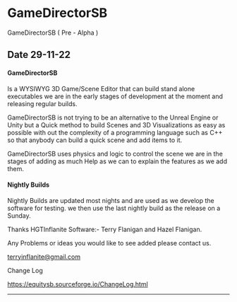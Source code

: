 # **GameDirectorSB**
GameDirectorSB ( Pre - Alpha )

## Date 29-11-22

#### GameDirectorSB

Is a WYSIWYG 3D Game/Scene Editor that can build stand alone executables we are in the early stages of development at the moment and releasing regular builds.

GameDirectorSB is not trying to be an alternative to the Unreal Engine or Unity but a Quick method to build Scenes and 3D Visualizations as easy as possible with out the complexity of a programming language such as C++ so that anybody can build a quick scene and add items to it.

GameDirectorSB uses physics and logic to control the scene we are in the stages of adding as much Help as we can to explain the features as we add them.

#### Nightly Builds

Nightly Builds are updated most nights and are used as we develop the software for testing. we then use the last nightly build as the release on a Sunday.

Thanks
HGTInflanite Software:- Terry Flanigan and Hazel Flanigan.

Any Problems or ideas you would like to see added please contact us.

[terryinflanite@gmail.com](mailto:terryinflanite@gmail.com)

Change Log

https://equitysb.sourceforge.io/ChangeLog.html

------





